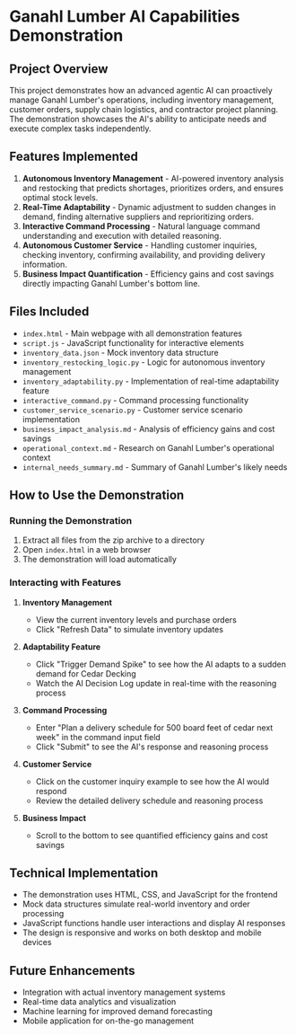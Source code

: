 # Ganahl Lumber AI Capabilities Demonstration

## Project Overview
This project demonstrates how an advanced agentic AI can proactively manage Ganahl Lumber's operations, including inventory management, customer orders, supply chain logistics, and contractor project planning. The demonstration showcases the AI's ability to anticipate needs and execute complex tasks independently.

## Features Implemented
1. **Autonomous Inventory Management** - AI-powered inventory analysis and restocking that predicts shortages, prioritizes orders, and ensures optimal stock levels.
2. **Real-Time Adaptability** - Dynamic adjustment to sudden changes in demand, finding alternative suppliers and reprioritizing orders.
3. **Interactive Command Processing** - Natural language command understanding and execution with detailed reasoning.
4. **Autonomous Customer Service** - Handling customer inquiries, checking inventory, confirming availability, and providing delivery information.
5. **Business Impact Quantification** - Efficiency gains and cost savings directly impacting Ganahl Lumber's bottom line.

## Files Included
- `index.html` - Main webpage with all demonstration features
- `script.js` - JavaScript functionality for interactive elements
- `inventory_data.json` - Mock inventory data structure
- `inventory_restocking_logic.py` - Logic for autonomous inventory management
- `inventory_adaptability.py` - Implementation of real-time adaptability feature
- `interactive_command.py` - Command processing functionality
- `customer_service_scenario.py` - Customer service scenario implementation
- `business_impact_analysis.md` - Analysis of efficiency gains and cost savings
- `operational_context.md` - Research on Ganahl Lumber's operational context
- `internal_needs_summary.md` - Summary of Ganahl Lumber's likely needs

## How to Use the Demonstration

### Running the Demonstration
1. Extract all files from the zip archive to a directory
2. Open `index.html` in a web browser
3. The demonstration will load automatically

### Interacting with Features
1. **Inventory Management**
   - View the current inventory levels and purchase orders
   - Click "Refresh Data" to simulate inventory updates

2. **Adaptability Feature**
   - Click "Trigger Demand Spike" to see how the AI adapts to a sudden demand for Cedar Decking
   - Watch the AI Decision Log update in real-time with the reasoning process

3. **Command Processing**
   - Enter "Plan a delivery schedule for 500 board feet of cedar next week" in the command input field
   - Click "Submit" to see the AI's response and reasoning process

4. **Customer Service**
   - Click on the customer inquiry example to see how the AI would respond
   - Review the detailed delivery schedule and reasoning process

5. **Business Impact**
   - Scroll to the bottom to see quantified efficiency gains and cost savings

## Technical Implementation
- The demonstration uses HTML, CSS, and JavaScript for the frontend
- Mock data structures simulate real-world inventory and order processing
- JavaScript functions handle user interactions and display AI responses
- The design is responsive and works on both desktop and mobile devices

## Future Enhancements
- Integration with actual inventory management systems
- Real-time data analytics and visualization
- Machine learning for improved demand forecasting
- Mobile application for on-the-go management
